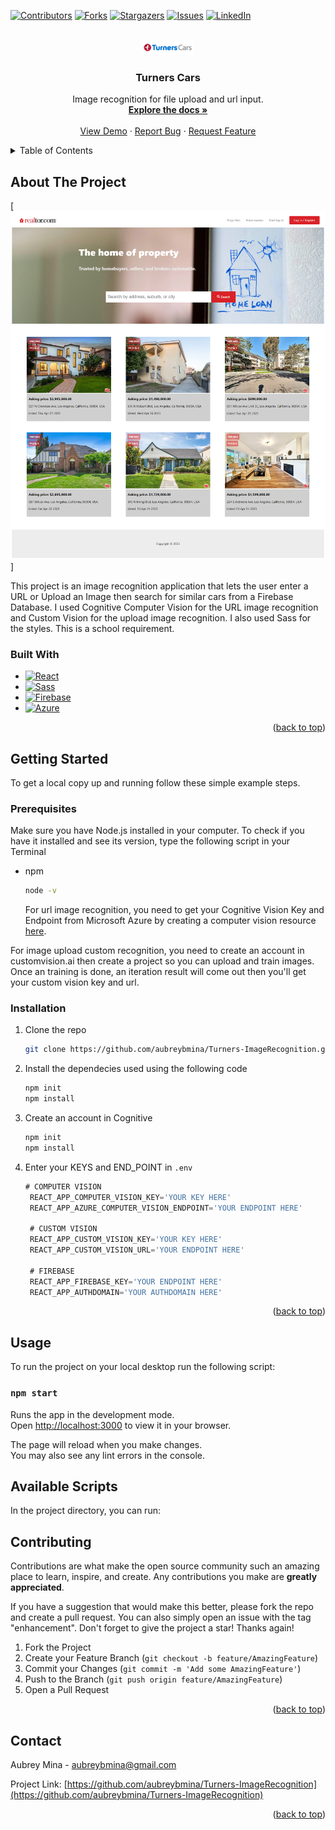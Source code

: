 <!-- REFERENCES -->

[![Contributors][contributors-shield]][contributors-url]
[![Forks][forks-shield]][forks-url]
[![Stargazers][stars-shield]][stars-url]
[![Issues][issues-shield]][issues-url]
[![LinkedIn][linkedin-shield]][linkedin-url]

<!-- PROJECT LOGO -->
<br />
<div align="center">
  <a href="https://github.com/aubreybmina/Turners-ImageRecognition.git">
    <img src="src/images/turnerscarslogo.png" alt="Logo" width="80">
  </a>

<h3 align="center">Turners Cars</h3>

  <p align="center">
    Image recognition for file upload and url input.
    <br />
    <a href="https://github.com/aubreybmina/Turners-ImageRecognition"><strong>Explore the docs »</strong></a>
    <br />
    <br />
    <a href="https://github.com/aubreybmina/Turners-ImageRecognition">View Demo</a>
    ·
    <a href="https://github.com/aubreybmina/Turners-ImageRecognition/issues">Report Bug</a>
    ·
    <a href="https://github.com/aubreybmina/Turners-ImageRecognition/issues">Request Feature</a>
  </p>
</div>

<!-- TABLE OF CONTENTS -->
<details>
  <summary>Table of Contents</summary>
  <ol>
    <li>
      <a href="#about-the-project">About The Project</a>
      <ul>
        <li><a href="#built-with">Built With</a></li>
      </ul>
    </li>
    <li>
      <a href="#getting-started">Getting Started</a>
      <ul>
        <li><a href="#prerequisites">Prerequisites</a></li>
        <li><a href="#installation">Installation</a></li>
      </ul>
    </li>
    <li><a href="#usage">Usage</a></li>
    <li><a href="#contributing">Contributing</a></li>
    <li><a href="#contact">Contact</a></li>
  </ol>
</details>

<!-- ABOUT THE PROJECT -->

## About The Project

[![Product Name Screen Shot][product-screenshot]]

This project is an image recognition application that lets the user enter a URL or Upload an Image then search for similar cars from a Firebase Database. I used Cognitive Computer Vision for the URL image recognition and Custom Vision for the upload image recognition. I also used Sass for the styles. This is a school requirement.

### Built With

- [![React][React.js]][React-url]
- [![Sass][sass-lang.com]][Sass-url]
- [![Firebase][firebase.google.com]][Firebase-url]
- [![Azure][azure.microsoft.com]][Azure-url]

<p align="right">(<a href="#readme-top">back to top</a>)</p>

<!-- GETTING STARTED -->

## Getting Started

To get a local copy up and running follow these simple example steps.

### Prerequisites

Make sure you have Node.js installed in your computer. To check if you have it installed and see its version, type the following script in your Terminal

- npm
  ```sh
  node -v
  ```
  For url image recognition, you need to get your Cognitive Vision Key and Endpoint from Microsoft Azure by creating a computer vision resource [here](https://portal.azure.com/#create/Microsoft.CognitiveServicesComputerVision).

For image upload custom recognition, you need to create an account in customvision.ai then create a project so you can upload and train images. Once an training is done, an iteration result will come out then you'll get your custom vision key and url.

### Installation

1. Clone the repo
   ```sh
   git clone https://github.com/aubreybmina/Turners-ImageRecognition.git
   ```
2. Install the dependecies used using the following code

   ```sh
   npm init
   npm install
   ```

3. Create an account in Cognitive

   ```sh
   npm init
   npm install
   ```

4. Enter your KEYS and END_POINT in `.env`

   ```js
   # COMPUTER VISION
    REACT_APP_COMPUTER_VISION_KEY='YOUR KEY HERE'
    REACT_APP_AZURE_COMPUTER_VISION_ENDPOINT='YOUR ENDPOINT HERE'

    # CUSTOM VISION
    REACT_APP_CUSTOM_VISION_KEY='YOUR KEY HERE'
    REACT_APP_CUSTOM_VISION_URL='YOUR ENDPOINT HERE'

    # FIREBASE
    REACT_APP_FIREBASE_KEY='YOUR ENDPOINT HERE'
    REACT_APP_AUTHDOMAIN='YOUR AUTHDOMAIN HERE'
   ```

<p align="right">(<a href="#readme-top">back to top</a>)</p>

<!-- USAGE -->

## Usage

To run the project on your local desktop run the following script:

### `npm start`

Runs the app in the development mode.\
Open [http://localhost:3000](http://localhost:3000) to view it in your browser.

The page will reload when you make changes.\
You may also see any lint errors in the console.

## Available Scripts

In the project directory, you can run:

<!-- CONTRIBUTING -->

## Contributing

Contributions are what make the open source community such an amazing place to learn, inspire, and create. Any contributions you make are **greatly appreciated**.

If you have a suggestion that would make this better, please fork the repo and create a pull request. You can also simply open an issue with the tag "enhancement".
Don't forget to give the project a star! Thanks again!

1. Fork the Project
2. Create your Feature Branch (`git checkout -b feature/AmazingFeature`)
3. Commit your Changes (`git commit -m 'Add some AmazingFeature'`)
4. Push to the Branch (`git push origin feature/AmazingFeature`)
5. Open a Pull Request

<p align="right">(<a href="#readme-top">back to top</a>)</p>

<!-- CONTACT -->

## Contact

Aubrey Mina - aubreybmina@gmail.com

Project Link: [https://github.com/aubreybmina/Turners-ImageRecognition](https://github.com/aubreybmina/Turners-ImageRecognition)

<p align="right">(<a href="#readme-top">back to top</a>)</p>

<!-- MARKDOWN LINKS & IMAGES -->

[contributors-shield]: https://img.shields.io/github/contributors/aubreybmina/Turners-ImageRecognition.svg?style=for-the-badge
[contributors-url]: https://github.com/aubreybmina/Turners-ImageRecognition/graphs/contributors
[forks-shield]: https://img.shields.io/github/forks/aubreybmina/Turners-ImageRecognition.svg?style=for-the-badge
[forks-url]: https://github.com/aubreybmina/Turners-ImageRecognition/network/members
[stars-shield]: https://img.shields.io/github/stars/aubreybmina/Turners-ImageRecognition.svg?style=for-the-badge
[stars-url]: https://github.com/aubreybmina/Turners-ImageRecognition/stargazers
[issues-shield]: https://img.shields.io/github/issues/aubreybmina/Turners-ImageRecognition.svg?style=for-the-badge
[issues-url]: https://github.com/aubreybmina/Turners-ImageRecognition/issues
[linkedin-shield]: https://img.shields.io/badge/-LinkedIn-black.svg?style=for-the-badge&logo=linkedin&colorB=555
[linkedin-url]: https://www.linkedin.com/in/aubrey-blancas/
[product-screenshot]: src/images/screenshot.png
[React.js]: https://img.shields.io/badge/React-20232A?style=for-the-badge&logo=react&logoColor=61DAFB
[React-url]: https://reactjs.org/
[Sass-lang.com]: https://img.shields.io/badge/Sass-20232A?style=for-the-badge&logo=sass&logoColor=CF649A
[Sass-url]: https://sass-lang.com/
[firebase.google.com]: https://img.shields.io/badge/Firebase-20232A?style=for-the-badge&logo=firebase&logoColor=FFCC31
[Firebase-url]: https://firebase.google.com/
[azure.microsoft.com]: https://img.shields.io/badge/Azure-20232A?style=for-the-badge&logo=azure&logoColor=34ADE6
[Azure-url]: https://azure.microsoft.com/en-us/
